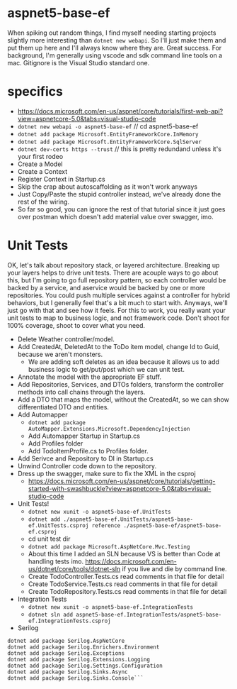 # aspnet5-base-ef

When spiking out random things, I find myself needing starting projects slightly more interesting than `dotnet new webapi`.  So I'll just make them and put them up here and I'll always know where they are. Great success. For background, I'm generally using vscode and sdk command line tools on a mac. Gitignore is the Visual Studio standard one.

# specifics

* https://docs.microsoft.com/en-us/aspnet/core/tutorials/first-web-api?view=aspnetcore-5.0&tabs=visual-studio-code
* `dotnet new webapi -o aspnet5-base-ef` // cd aspnet5-base-ef
* `dotnet add package Microsoft.EntityFrameworkCore.InMemory`
* `dotnet add package Microsoft.EntityFrameworkCore.SqlServer`
* `dotnet dev-certs https --trust` // this is pretty redundand unless it's your first rodeo
* Create a Model
* Create a Context
* Register Context in Startup.cs
* Skip the crap about autoscaffolding as it won't work anyways
* Just Copy/Paste the stupid controller instead, we've already done the rest of the wiring.
* So far so good, you can ignore the rest of that tutorial since it just goes over postman which doesn't add material value over swagger, imo.

# Unit Tests

OK, let's talk about repository stack, or layered architecture. Breaking up your layers helps to drive unit tests. There are acouple
ways to go about this, but I'm going to go full repository pattern, so each controller would be backed by a service, and aservice would
be backed by one or more repositories.  You could push multiple services against a controller for hybrid behaviors, but I generally
feel that's a bit much to start with.  Anyways, we'll just go with that and see how it feels.  For this to work, you really want your unit tests to map to business logic, and not framework code.  Don't shoot for 100% coverage, shoot to cover what you need.

* Delete Weather controller/model.
* Add CreatedAt, DeletedAt to the ToDo item model, change Id to Guid, because we aren't monsters.
    * We are adding soft deletes as an idea because it allows us to add business logic to get/put/post which we can unit test.
* Annotate the model with the appropriate EF stuff.
* Add Repositories, Services, and DTOs folders, transform the controller methods into call chains through the layers.
* Add a DTO that maps the model, without the CreatedAt, so we can show differentiated DTO and entities.
* Add Automapper
    * `dotnet add package AutoMapper.Extensions.Microsoft.DependencyInjection`
    * Add Automapper Startup in Startup.cs
    * Add Profiles folder
    * Add TodoItemProfile.cs to Profiles folder.
* Add Serivce and Repository to DI in Startup.cs
* Unwind Controller code down to the repository.
* Dress up the swagger, make sure to fix the XML in the csproj
    * https://docs.microsoft.com/en-us/aspnet/core/tutorials/getting-started-with-swashbuckle?view=aspnetcore-5.0&tabs=visual-studio-code
* Unit Tests!
    * `dotnet new xunit -o aspnet5-base-ef.UnitTests`
    * `dotnet add ./aspnet5-base-ef.UnitTests/aspnet5-base-ef.UnitTests.csproj reference ./aspnet5-base-ef/aspnet5-base-ef.csproj `
    * cd unit test dir
    * `dotnet add package Microsoft.AspNetCore.Mvc.Testing`
    * About this time I added an SLN because VS is better than Code at handling tests imo. https://docs.microsoft.com/en-us/dotnet/core/tools/dotnet-sln if you live and die by command line.
    * Create TodoController.Tests.cs read comments in that file for detail
    * Create TodoService.Tests.cs read comments in that file for detail
    * Create TodoRepository.Tests.cs read comments in that file for detail
* Integration Tests
    * `dotnet new xunit -o aspnet5-base-ef.IntegrationTests`
    * `dotnet sln add aspnet5-base-ef.IntegrationTests/aspnet5-base-ef.IntegrationTests.csproj`
* Serilog

```dotnet add package Serilog
dotnet add package Serilog.AspNetCore
dotnet add package Serilog.Enrichers.Environment
dotnet add package Serilog.Exceptions
dotnet add package Serilog.Extensions.Logging
dotnet add package Serilog.Settings.Configuration
dotnet add package Serilog.Sinks.Async
dotnet add package Serilog.Sinks.Console```

